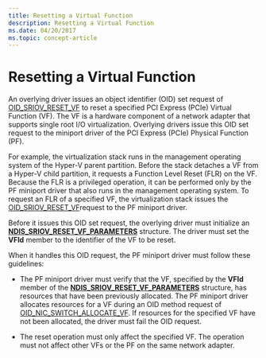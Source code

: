 ```yaml
---
title: Resetting a Virtual Function
description: Resetting a Virtual Function
ms.date: 04/20/2017
ms.topic: concept-article
---
```


# Resetting a Virtual Function


An overlying driver issues an object identifier (OID) set request of [OID\_SRIOV\_RESET\_VF](./oid-sriov-reset-vf.md) to reset a specified PCI Express (PCIe) Virtual Function (VF). The VF is a hardware component of a network adapter that supports single root I/O virtualization. Overlying drivers issue this OID set request to the miniport driver of the PCI Express (PCIe) Physical Function (PF).

For example, the virtualization stack runs in the management operating system of the Hyper-V parent partition. Before the stack detaches a VF from a Hyper-V child partition, it requests a Function Level Reset (FLR) on the VF. Because the FLR is a privileged operation, it can be performed only by the PF miniport driver that also runs in the management operating system. To request an FLR of a specified VF, the virtualization stack issues the [OID\_SRIOV\_RESET\_VF](./oid-sriov-reset-vf.md)request to the PF miniport driver.

Before it issues this OID set request, the overlying driver must initialize an [**NDIS\_SRIOV\_RESET\_VF\_PARAMETERS**](/windows-hardware/drivers/ddi/ntddndis/ns-ntddndis-_ndis_sriov_reset_vf_parameters) structure. The driver must set the **VFId** member to the identifier of the VF to be reset.

When it handles this OID request, the PF miniport driver must follow these guidelines:

-   The PF miniport driver must verify that the VF, specified by the **VFId** member of the [**NDIS\_SRIOV\_RESET\_VF\_PARAMETERS**](/windows-hardware/drivers/ddi/ntddndis/ns-ntddndis-_ndis_sriov_reset_vf_parameters) structure, has resources that have been previously allocated. The PF miniport driver allocates resources for a VF during an OID method request of [OID\_NIC\_SWITCH\_ALLOCATE\_VF](./oid-nic-switch-allocate-vf.md). If resources for the specified VF have not been allocated, the driver must fail the OID request.

-   The reset operation must only affect the specified VF. The operation must not affect other VFs or the PF on the same network adapter.

 

